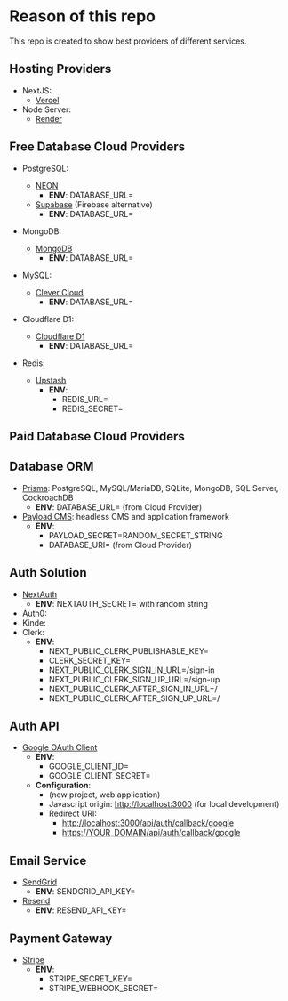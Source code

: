 # Reason of this repo

This repo is created to show best providers of different services.

## Hosting Providers
- NextJS:
    - [Vercel](https://vercel.com/)
- Node Server:
    - [Render](https://render.com/)

## Free Database Cloud Providers
- PostgreSQL:
    - [NEON](https://neon.tech/)
        - **ENV**: DATABASE_URL=
    - [Supabase](https://supabase.com/) (Firebase alternative)
        - **ENV**: DATABASE_URL=

- MongoDB:
    - [MongoDB](https://cloud.mongodb.com/)
        - **ENV**: DATABASE_URL=

- MySQL:
    - [Clever Cloud](https://console.clever-cloud.com/)
        - **ENV**: DATABASE_URL=

- Cloudflare D1:
    - [Cloudflare D1](https://developers.cloudflare.com/d1/platform/pricing/)
        - **ENV**: DATABASE_URL=

- Redis:
    - [Upstash](https://upstash.com/)
        - **ENV**:
            - REDIS_URL=
            - REDIS_SECRET=

## Paid Database Cloud Providers


## Database ORM
- [Prisma](https://www.prisma.io/nextjs): PostgreSQL, MySQL/MariaDB, SQLite, MongoDB, SQL Server, CockroachDB
    - **ENV**: DATABASE_URL= (from Cloud Provider)
- [Payload CMS](https://payloadcms.com/): headless CMS and application framework
    - **ENV**: 
        - PAYLOAD_SECRET=RANDOM_SECRET_STRING
        - DATABASE_URI= (from Cloud Provider)


## Auth Solution
- [NextAuth](https://next-auth.js.org/)
    - **ENV**: NEXTAUTH_SECRET= with random string
- Auth0:
- Kinde:
- Clerk:
    - **ENV**:
        - NEXT_PUBLIC_CLERK_PUBLISHABLE_KEY=
        - CLERK_SECRET_KEY=
        - NEXT_PUBLIC_CLERK_SIGN_IN_URL=/sign-in
        - NEXT_PUBLIC_CLERK_SIGN_UP_URL=/sign-up
        - NEXT_PUBLIC_CLERK_AFTER_SIGN_IN_URL=/
        - NEXT_PUBLIC_CLERK_AFTER_SIGN_UP_URL=/

## Auth API
- [Google OAuth Client](https://console.cloud.google.com/apis/credentials/oauthclient)
    - **ENV**:
        - GOOGLE_CLIENT_ID=
        - GOOGLE_CLIENT_SECRET=
    - **Configuration**:
        - (new project, web application)
        - Javascript origin: <http://localhost:3000> (for local development)
        - Redirect URI: 
            - <http://localhost:3000/api/auth/callback/google>
            - <https://YOUR_DOMAIN/api/auth/callback/google>

## Email Service
- [SendGrid](https://sendgrid.com/)
    - **ENV**: SENDGRID_API_KEY=
- [Resend](https://resend.com/)
    - **ENV**: RESEND_API_KEY=

## Payment Gateway
- [Stripe](https://stripe.com/)
    - **ENV**:
        - STRIPE_SECRET_KEY=
        - STRIPE_WEBHOOK_SECRET=